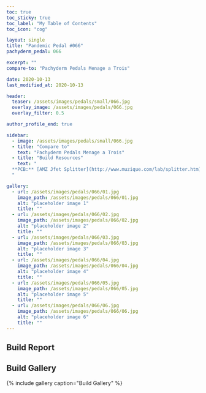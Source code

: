 ```yaml
---
toc: true
toc_sticky: true
toc_label: "My Table of Contents"
toc_icon: "cog"

layout: single
title: "Pandemic Pedal #066"
pachyderm_pedal: 066

excerpt: ""
compare-to: "Pachyderm Pedals Menage a Trois"

date: 2020-10-13
last_modified_at: 2020-10-13

header:
  teaser: /assets/images/pedals/small/066.jpg
  overlay_image: /assets/images/pedals/066.jpg
  overlay_filter: 0.5

author_profile_end: true

sidebar:
  - image: /assets/images/pedals/small/066.jpg
  - title: "Compare to"
    text: "Pachyderm Pedals Menage a Trois"
  - title: "Build Resources"
    text: "
  **PCB:** [AMZ Jfet Splitter](http://www.muzique.com/lab/splitter.htm)
  "

gallery:
  - url: /assets/images/pedals/066/01.jpg
    image_path: /assets/images/pedals/066/01.jpg
    alt: "placeholder image 1"
    title: ""
  - url: /assets/images/pedals/066/02.jpg
    image_path: /assets/images/pedals/066/02.jpg
    alt: "placeholder image 2"
    title: ""
  - url: /assets/images/pedals/066/03.jpg
    image_path: /assets/images/pedals/066/03.jpg
    alt: "placeholder image 3"
    title: ""
  - url: /assets/images/pedals/066/04.jpg
    image_path: /assets/images/pedals/066/04.jpg
    alt: "placeholder image 4"
    title: ""
  - url: /assets/images/pedals/066/05.jpg
    image_path: /assets/images/pedals/066/05.jpg
    alt: "placeholder image 5"
    title: ""
  - url: /assets/images/pedals/066/06.jpg
    image_path: /assets/images/pedals/066/06.jpg
    alt: "placeholder image 6"
    title: ""
---
```


## Build Report

## Build Gallery

{% include gallery caption="Build Gallery" %}